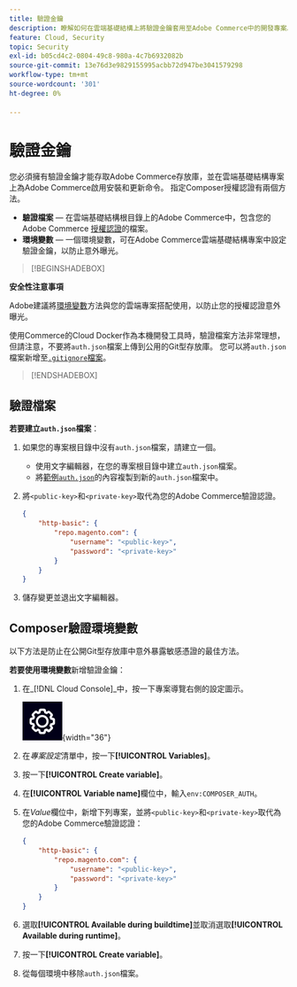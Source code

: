 ```yaml
---
title: 驗證金鑰
description: 瞭解如何在雲端基礎結構上將驗證金鑰套用至Adobe Commerce中的開發專案。
feature: Cloud, Security
topic: Security
exl-id: b05cd4c2-0804-49c8-980a-4c7b6932082b
source-git-commit: 13e76d3e9829155995acbb72d947be3041579298
workflow-type: tm+mt
source-wordcount: '301'
ht-degree: 0%

---
```


# 驗證金鑰

您必須擁有驗證金鑰才能存取Adobe Commerce存放庫，並在雲端基礎結構專案上為Adobe Commerce啟用安裝和更新命令。 指定Composer授權認證有兩個方法。

- **驗證檔案** — 在雲端基礎結構根目錄上的Adobe Commerce中，包含您的Adobe Commerce [授權認證](https://experienceleague.adobe.com/docs/commerce-operations/installation-guide/prerequisites/authentication-keys.html)的檔案。
- **環境變數** — 一個環境變數，可在Adobe Commerce雲端基礎結構專案中設定驗證金鑰，以防止意外曝光。

>[!BEGINSHADEBOX]

**安全性注意事項**

Adobe建議將[環境變數](#composer-auth-environment-variable)方法與您的雲端專案搭配使用，以防止您的授權認證意外曝光。

使用Commerce的Cloud Docker作為本機開發工具時，驗證檔案方法非常理想，但請注意，不要將`auth.json`檔案上傳到公用的Git型存放庫。 您可以將`auth.json`檔案新增至[`.gitignore`檔案](../project/file-structure.md#ignoring-files)。

>[!ENDSHADEBOX]

## 驗證檔案

**若要建立`auth.json`檔案**：

1. 如果您的專案根目錄中沒有`auth.json`檔案，請建立一個。

   - 使用文字編輯器，在您的專案根目錄中建立`auth.json`檔案。
   - 將[範例`auth.json`](https://github.com/magento/magento2/blob/2.3/auth.json.sample)的內容複製到新的`auth.json`檔案中。

1. 將`<public-key>`和`<private-key>`取代為您的Adobe Commerce驗證認證。

   ```json
   {
       "http-basic": {
           "repo.magento.com": {
               "username": "<public-key>",
               "password": "<private-key>"
           }
       }
   }
   ```

1. 儲存變更並退出文字編輯器。

## Composer驗證環境變數

以下方法是防止在公開Git型存放庫中意外暴露敏感憑證的最佳方法。

**若要使用環境變數**&#x200B;新增驗證金鑰：

1. 在&#x200B;_[!DNL Cloud Console]_中，按一下專案導覽右側的設定圖示。

   ![設定專案](../../assets/icon-configure.png){width="36"}

1. 在&#x200B;_專案設定_&#x200B;清單中，按一下&#x200B;**[!UICONTROL Variables]**。

1. 按一下&#x200B;**[!UICONTROL Create variable]**。

1. 在&#x200B;**[!UICONTROL Variable name]**&#x200B;欄位中，輸入`env:COMPOSER_AUTH`。

1. 在&#x200B;_Value_&#x200B;欄位中，新增下列專案，並將`<public-key>`和`<private-key>`取代為您的Adobe Commerce驗證認證：

   ```json
   {
       "http-basic": {
           "repo.magento.com": {
               "username": "<public-key>",
               "password": "<private-key>"
           }
       }
   }
   ```

1. 選取&#x200B;**[!UICONTROL Available during buildtime]**&#x200B;並取消選取&#x200B;**[!UICONTROL Available during runtime]**。

1. 按一下&#x200B;**[!UICONTROL Create variable]**。

1. 從每個環境中移除`auth.json`檔案。
